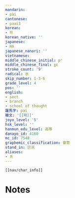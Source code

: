 ```yaml
---
mandarin:
- pài
cantonese:
- paai3
korean:
- 파
korean_native: ''
japanese:
- HA
japanese_nanori: ''
vietnamese:
middle_chinese_initial: pʰ
middle_chinese_final: ɣɛ
stroke_count: '9'
radical: 水
skip_number: 1-3-6
grade_level: 4
pos: ''
english:
- sect
- branch
- school of thought
羅馬字: pai
韓文: '[[패]]'
joyo_level: '5'
hsk_level: ''
hanmun_edu_level: 高等
danayo_id: 4160
mc_id: 7548
graphemic_classification: 會意
stand_in: 宗派
aliases:
- 𠂢
---
```

```meta-bind-embed
[[nav/char_info]]
```

# Notes
